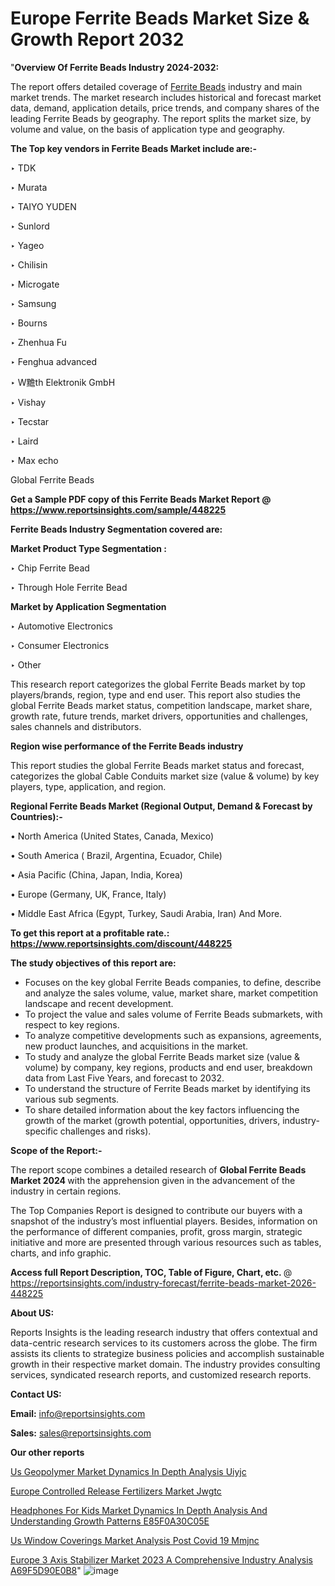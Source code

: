 # Europe Ferrite Beads Market Size & Growth Report 2032

"<strong>Overview Of Ferrite Beads Industry 2024-2032:</strong>

The report offers detailed coverage of <a href=https://www.reportsinsights.com/sample/448225>Ferrite Beads</a> industry and main market trends. The market research includes historical and forecast market data, demand, application details, price trends, and company shares of the leading Ferrite Beads by geography. The report splits the market size, by volume and value, on the basis of application type and geography.

<strong>The Top key vendors in Ferrite Beads Market include are:- </strong>

‣ TDK

‣ Murata

‣ TAIYO YUDEN

‣ Sunlord

‣ Yageo

‣ Chilisin

‣ Microgate

‣ Samsung

‣ Bourns

‣ Zhenhua Fu

‣ Fenghua advanced

‣ W黵th Elektronik GmbH

‣ Vishay

‣ Tecstar

‣ Laird

‣ Max echo

Global Ferrite Beads

<strong>Get a Sample PDF copy of this Ferrite Beads Market Report </strong><strong>@ <a href=https://www.reportsinsights.com/sample/448225 style=color:#0000ff;>https://www.reportsinsights.com/sample/448225</a> </strong>

<strong>Ferrite Beads Industry Segmentation covered are:</strong>

<strong>Market Product Type Segmentation :</strong>

‣ Chip Ferrite Bead

‣ Through Hole Ferrite Bead

<strong>Market by Application Segmentation</strong>

‣ Automotive Electronics

‣ Consumer Electronics

‣ Other

This research report categorizes the global Ferrite Beads market by top players/brands, region, type and end user. This report also studies the global Ferrite Beads market status, competition landscape, market share, growth rate, future trends, market drivers, opportunities and challenges, sales channels and distributors.

<strong>Region wise performance of the Ferrite Beads industry</strong><strong> </strong>

This report studies the global Ferrite Beads market status and forecast, categorizes the global Cable Conduits market size (value &amp; volume) by key players, type, application, and region. 

<strong>Regional Ferrite Beads Market (Regional Output, Demand &amp; Forecast by Countries):-</strong>

• North America (United States, Canada, Mexico)

• South America ( Brazil, Argentina, Ecuador, Chile)

• Asia Pacific (China, Japan, India, Korea)

• Europe (Germany, UK, France, Italy)

• Middle East Africa (Egypt, Turkey, Saudi Arabia, Iran) And More.

<strong>To get this report at a profitable rate.: <a href=https://www.reportsinsights.com/discount/448225 style=color:#0000ff;>https://www.reportsinsights.com/discount/448225</a></strong>

<strong>The study objectives of this report are:</strong>
<ul>
  <li>Focuses on the key global Ferrite Beads companies, to define, describe and analyze the sales volume, value, market share, market competition landscape and recent development.</li>
  <li>To project the value and sales volume of Ferrite Beads submarkets, with respect to key regions.</li>
  <li>To analyze competitive developments such as expansions, agreements, new product launches, and acquisitions in the market.</li>
  <li>To study and analyze the global Ferrite Beads market size (value &amp; volume) by company, key regions, products and end user, breakdown data from Last Five Years, and forecast to 2032.</li>
  <li>To understand the structure of Ferrite Beads market by identifying its various sub segments.</li>
  <li>To share detailed information about the key factors influencing the growth of the market (growth potential, opportunities, drivers, industry-specific challenges and risks).</li>
</ul>
<strong>Scope of the Report:-</strong><strong> </strong>

The report scope combines a detailed research of <strong>Global Ferrite Beads Market 2024 </strong>with the apprehension given in the advancement of the industry in certain regions.

The Top Companies Report is designed to contribute our buyers with a snapshot of the industry’s most influential players. Besides, information on the performance of different companies, profit, gross margin, strategic initiative and more are presented through various resources such as tables, charts, and info graphic.

<strong>Access full Report Description, TOC, Table of Figure, Chart, etc. </strong>@   <a href=https://reportsinsights.com/industry-forecast/ferrite-beads-market-2026-448225 style=color:#0000ff;>https://reportsinsights.com/industry-forecast/ferrite-beads-market-2026-448225</a>

<strong>About US:</strong>

Reports Insights is the leading research industry that offers contextual and data-centric research services to its customers across the globe. The firm assists its clients to strategize business policies and accomplish sustainable growth in their respective market domain. The industry provides consulting services, syndicated research reports, and customized research reports.

<strong>Contact US:</strong>

<p class=""""><b>Email:</b> <a href=mailto:info@reportsinsights.com>info@reportsinsights.com</a></p>
<p class=""""><b>Sales:</b> <a href=mailto:sales@reportsinsights.com>sales@reportsinsights.com</a></p>

<strong>Our other reports</strong>

<a href=https://www.linkedin.com/pulse/us-geopolymer-market-dynamics-in-depth-analysis-uiyjc/>Us Geopolymer Market Dynamics In Depth Analysis Uiyjc</a>

<a href=https://www.linkedin.com/pulse/europe-controlled-release-fertilizers-market-jwgtc/>Europe Controlled Release Fertilizers Market Jwgtc</a>

<a href=https://medium.com/@ranediksha451/headphones-for-kids-market-dynamics-in-depth-analysis-and-understanding-growth-patterns-e85f0a30c05e>Headphones For Kids Market Dynamics In Depth Analysis And Understanding Growth Patterns E85F0A30C05E</a>

<a href=https://www.linkedin.com/pulse/us-window-coverings-market-analysis-post-covid-19-mmjnc/>Us Window Coverings Market Analysis Post Covid 19 Mmjnc</a>

<a href=https://medium.com/@yadavahaan91/europe-3-axis-stabilizer-market-2023-a-comprehensive-industry-analysis-a69f5d90e0b8>Europe 3 Axis Stabilizer Market 2023 A Comprehensive Industry Analysis A69F5D90E0B8</a>"
![image](https://github.com/aakesh123242/RIMarket/assets/158431203/11e63d6e-1eb5-4f8c-8b70-ec91e1bd6dd7)
